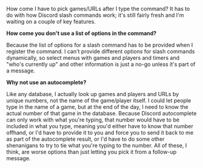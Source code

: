 How come I have to pick games/URLs after I type the command?
It has to do with how Discord slash commands work; it's still fairly fresh and I'm waiting on a couple of key features.

**How come you don't use a list of options in the command?**

Because the list of options for a slash command has to be provided when I register the command. I can't provide different options for slash commands dynamically, so select menus with games and players and timers and "who's currently up" and other information is just a no-go unless it's part of a message.

**Why not use an autocomplete?**

Like any database, I actually look up games and players and URLs by unique numbers, not the name of the game/player itself. I could let people type in the name of a game, but at the end of the day, I need to know the actual number of that game in the database. Because Discord autocomplete can only work with what you're typing, that number would have to be included in what you type, meaning you'd either have to know that number offhand, or I'd have to provide it to you and force you to send it back to me as part of the autocomplete result, or I'd have to do some other shenanigans to try to tie what you're typing to the number. All of these, I think, are worse options than just letting you pick it from a follow-up message.